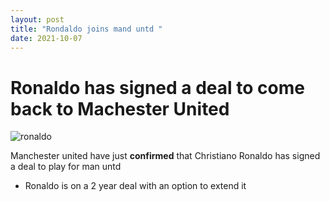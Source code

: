 ```yaml
---
layout: post
title: "Rondaldo joins mand untd "
date: 2021-10-07
---
```


# Ronaldo has signed a deal to come back to Machester United

![ronaldo](https://image.api.uk1.sportal365.com/process/smp-image-api/livescore.com/14092021/1631608158339.jpg?operations=autocrop(256:256))

Manchester united have just **confirmed** that Christiano Ronaldo has signed a deal to play for man untd
  - Ronaldo is on a 2 year deal with an option to extend it

